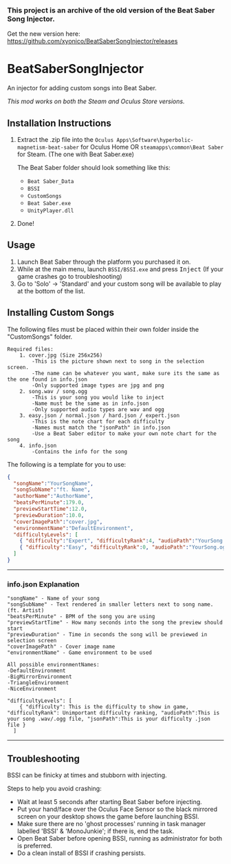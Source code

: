 ### This project is an archive of the old version of the Beat Saber Song Injector.
Get the new version here: https://github.com/xyonico/BeatSaberSongInjector/releases

# BeatSaberSongInjector
An injector for adding custom songs into Beat Saber.

*This mod works on both the Steam and Oculus Store versions.*

## Installation Instructions
 1. Extract the .zip file into the `Oculus Apps\Software\hyperbolic-magnetism-beat-saber` for Oculus Home OR `steamapps\common\Beat Saber` for Steam. (The one with Beat Saber.exe)
  
    The Beat Saber folder should look something like this:
    * `Beat Saber_Data`
    * `BSSI`
    * `CustomSongs`
    * `Beat Saber.exe`
    * `UnityPlayer.dll`
 2. Done!

## Usage
 1. Launch Beat Saber through the platform you purchased it on.
 2. While at the main menu, launch `BSSI/BSSI.exe` and press <kbd>Inject</kbd> (If your game crashes go to troubleshooting)	
 3. Go to 'Solo' -> 'Standard' and your custom song will be available to play at the bottom of the list.	


## Installing Custom Songs
The following files must be placed within their own folder inside the "CustomSongs" folder.

    Required files:
		1. cover.jpg (Size 256x256)
			-This is the picture shown next to song in the selection screen.
			-The name can be whatever you want, make sure its the same as the one found in info.json
			-Only supported image types are jpg and png
		2. song.wav / song.ogg
			-This is your song you would like to inject
			-Name must be the same as in info.json
			-Only supported audio types are wav and ogg
		3. easy.json / normal.json / hard.json / expert.json
			-This is the note chart for each difficulty
			-Names must match the "jsonPath" in info.json
			-Use a Beat Saber editor to make your own note chart for the song
		4. info.json
			-Contains the info for the song

The following is a template for you to use:
```json
{
  "songName":"YourSongName",
  "songSubName":"ft. Name",
  "authorName":"AuthorName",
  "beatsPerMinute":179.0, 
  "previewStartTime":12.0,
  "previewDuration":10.0,
  "coverImagePath":"cover.jpg",
  "environmentName":"DefaultEnvironment",
  "difficultyLevels": [
	{ "difficulty":"Expert", "difficultyRank":4, "audioPath":"YourSong.wav", "jsonPath":"expert.json" },
	{ "difficulty":"Easy", "difficultyRank":0, "audioPath":"YourSong.ogg", "jsonPath":"easy.json" }
  ]
}
```
___

### info.json Explanation
```
"songName" - Name of your song
"songSubName" - Text rendered in smaller letters next to song name. (ft. Artist)
"beatsPerMinute" - BPM of the song you are using
"previewStartTime" - How many seconds into the song the preview should start
"previewDuration" - Time in seconds the song will be previewed in selection screen
"coverImagePath" - Cover image name
"environmentName" - Game environment to be used

All possible environmentNames:
-DefaultEnvironment
-BigMirrorEnvironment
-TriangleEnvironment
-NiceEnvironment

"difficultyLevels": [
	{ "difficulty": This is the difficulty to show in game, "difficultyRank": Unimportant difficulty ranking, "audioPath":This is your song .wav/.ogg file, "jsonPath":This is your difficulty .json file }
  ]
```
___

## Troubleshooting
BSSI can be finicky at times and stubborn with injecting.

Steps to help you avoid crashing:
 * Wait at least 5 seconds after starting Beat Saber before injecting.
 * Put your hand/face over the Oculus Face Sensor so the black mirrored screen on your desktop shows the game before launching BSSI.
 * Make sure there are no 'ghost processes' running in task manager labelled 'BSSI' & 'MonoJunkie'; if there is, end the task.
 * Open Beat Saber before opening BSSI, running as administrator for both is preferred.
 * Do a clean install of BSSI if crashing persists.

